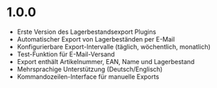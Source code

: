 # 1.0.0
- Erste Version des Lagerbestandsexport Plugins
- Automatischer Export von Lagerbeständen per E-Mail
- Konfigurierbare Export-Intervalle (täglich, wöchentlich, monatlich)
- Test-Funktion für E-Mail-Versand
- Export enthält Artikelnummer, EAN, Name und Lagerbestand
- Mehrsprachige Unterstützung (Deutsch/Englisch)
- Kommandozeilen-Interface für manuelle Exports
